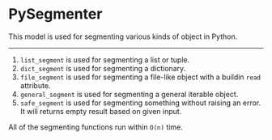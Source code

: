 # PySegmenter      
This model is used for segmenting various kinds of object in Python.

***

1. `list_segment` is used for segmenting a list or tuple.    
2. `dict_segment` is used for segmenting a dictionary.     
3. `file_segment` is used for segmenting a file-like object with a buildin `read` attribute.     
4. `general_segment` is used for segmenting a general iterable object.    
5. `safe_segment` is used for segmenting something without raising an error. It will returns empty result based on given input.

All of the segmenting functions run within `O(n)` time.     